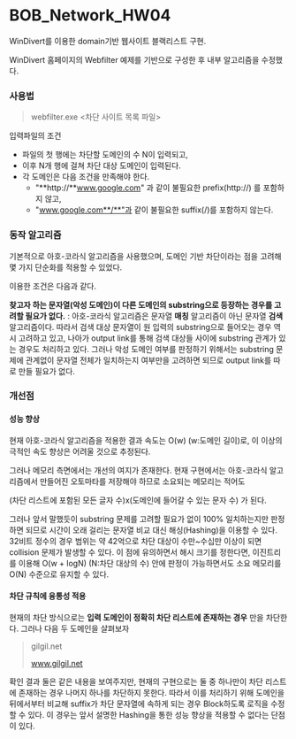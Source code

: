 # BOB_Network_HW04
WinDivert를 이용한 domain기반 웹사이트 블랙리스트 구현.

WinDivert 홈페이지의 Webfilter 예제를 기반으로 구성한 후 내부 알고리즘을 수정했다.

### 사용법
> webfilter.exe <차단 사이트 목록 파일>

입력파일의 조건
 * 파일의 첫 행에는 차단할 도메인의 수 N이 입력되고,
 * 이후 N개 행에 걸쳐 차단 대상 도메인이 입력된다.
 * 각 도메인은 다음 조건을 만족해야 한다.
   * "**http://**www.google.com" 과 같이 불필요한 prefix(http://) 를 포함하지 않고,
   * "www.google.com**/**"과 같이 불필요한 suffix(/)를 포함하지 않는다.

### 동작 알고리즘
기본적으로 아호-코라식 알고리즘을 사용했으며, 도메인 기반 차단이라는 점을 고려해 몇 가지 단순화를 적용할 수 있었다.

이용한 조건은 다음과 같다.

__찾고자 하는 문자열(악성 도메인)이 다른 도메인의 substring으로 등장하는 경우를 고려할 필요가 없다.__
: 아호-코라식 알고리즘은 문자열 __매칭__ 알고리즘이 아닌 문자열 __검색__ 알고리즘이다. 따라서 검색 대상 문자열이 원 입력의 substring으로 들어오는 경우 역시 고려하고 있고, 나아가 output link를 통해 검색 대상들 사이에 substring 관계가 있는 경우도 처리하고 있다. 그러나 악성 도메인 여부를 판정하기 위해서는 substring 문제에 관계없이 문자열 전체가 일치하는지 여부만을 고려하면 되므로 output link를 따로 만들 필요가 없다.

### 개선점
#### 성능 향상
현재 아호-코라식 알고리즘을 적용한 결과 속도는 O(w) (w:도메인 길이)로, 이 이상의 극적인 속도 향상은 어려울 것으로 추정된다.

그러나 메모리 측면에서는 개선의 여지가 존재한다. 현재 구현에서는 아호-코라식 알고리즘에서 만들어진 오토마타를 저장해야 하므로 소요되는 메모리는 적어도

(차단 리스트에 포함된 모든 글자 수)x(도메인에 들어갈 수 있는 문자 수) 가 된다.

그러나 앞서 말했듯이 substring 문제를 고려할 필요가 없이 100% 일치하는지만 판정하면 되므로 시간이 오래 걸리는 문자열 비교 대신 해싱(Hashing)을 이용할 수 있다. 32비트 정수의 경우 범위는 약 42억으로 차단 대상이 수만~수십만 이상이 되면 collision 문제가 발생할 수 있다. 이 점에 유의하면서 해시 크기를 정한다면, 이진트리를 이용해 O(w + logN) (N:차단 대상의 수) 안에 판정이 가능하면서도 소요 메모리를 O(N) 수준으로 유지할 수 있다.


#### 차단 규칙에 융통성 적용
현재의 차단 방식으로는 __입력 도메인이 정확히 차단 리스트에 존재하는 경우__ 만을 차단한다. 그러나 다음  두 도메인을 살펴보자

> gilgil.net
>
> www.gilgil.net

확인 결과 둘은 같은 내용을 보여주지만, 현재의 구현으로는 둘 중 하나만이 차단 리스트에 존재하는 경우 나머지 하나를 차단하지 못한다. 따라서 이를  처리하기 위해 도메인을 뒤에서부터 비교해 suffix가 차단 문자열에 속하게 되는 경우 Block하도록 로직을 수정할 수 있다. 이 경우는 앞서 설명한 Hashing을 통한 성능 향상을 적용할 수 없다는 단점이 있다.
